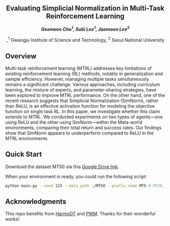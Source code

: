 <p align="center" width="100%">
</p>

<div id="top" align="center">

Evaluating Simplicial Normalization in Multi-Task Reinforcement Learning
-----------------------------

<!-- **Authors:** -->

_**Geonwoo Cho<sup>1</sup>, Subi Lee<sup>1</sup>, Jaemoon Lee<sup>2</sup>**_


<!-- **Affiliations:** -->


_<sup>1</sup> Gwangju Institute of Science and Technology,
<sup>2</sup> Seoul National University

</div>


## Overview

Multi-task reinforcement learning (MTRL) addresses key limitations of existing reinforcement learning (RL) methods, notably in generalization and sample efficiency. However, managing multiple tasks simultaneously remains a significant challenge. Various approaches, including curriculum learning, the mixture of experts, and parameter-sharing strategies, have been explored to improve MTRL performance. On the other hand, one of the recent research suggests that Simplicial Normalization (SimNorm), rather than ReLU, is an effective activation function for modeling the objective function on single task RL. In this paper, we investigate whether this claim extends to MTRL. We conducted experiments on two types of agents—one using ReLU and the other using SimNorm—within the Meta-world environments, comparing their total return and success rates. Our findings show that SimNorm appears to underperform compared to ReLU in the MTRL environments.



## Quick Start

Download the dataset MT50 via this [Google Drive link](https://drive.google.com/drive/folders/1Ce11F4C6ZtmEoVUzpzoZLox4noWcxCEb).

When your environment is ready, you could run the following script:
``` Bash
python main.py --seed 123 --data_path ./MT50 --prefix_name MT5 # MT30, MT50
```


## Acknowledgments

This repo benefits from [HarmoDT](https://github.com/charleshsc/HarmoDT) and [PWM](https://github.com/imgeorgiev/PWM). Thanks for their wonderful works!